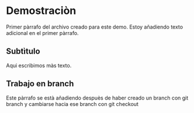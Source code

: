 # Demostraciòn

Primer pàrrafo del archivo creado para este demo. Estoy añadiendo texto adicional en el primer pàrrafo.

## Subtìtulo

Aqui escribimos màs texto.

## Trabajo en branch

Este pàrrafo se està añadiendo despuès de haber creado un branch con git branch y cambiarse hacia ese branch con git checkout
